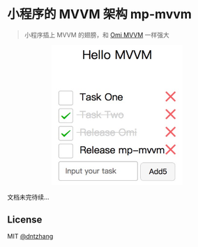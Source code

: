 # 小程序的 MVVM 架构 mp-mvvm

> 小程序插上 MVVM 的翅膀，和 [Omi MVVM](https://github.com/Tencent/omi/blob/master/tutorial/omi-mvvm.cn.md) 一样强大

<p align="center"><img src="../../assets/mp-mvvm3.jpg" alt="mp-mvvm" width="300"/></p>

文档未完待续...

## License
MIT [@dntzhang](https://github.com/dntzhang)
